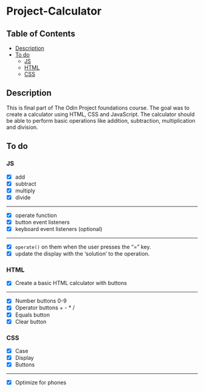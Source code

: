# Project-Calculator

## Table of Contents
* [Description](#description)
* [To do](#to-do)
    * [JS](#js)
    * [HTML](#html)
    * [CSS](#css)

## Description
This is final part of The Odin Project foundations course. The goal was to create a calculator using HTML, CSS and JavaScript. The calculator should be able to perform basic operations like addition, subtraction, multiplication and division.

## To do
### JS
- [x] add
- [x] subtract
- [x] multiply
- [x] divide
---
- [x] operate function
- [x] button event listeners
- [x] keyboard event listeners (optional)
---
- [x] `operate()` on them when the user presses the “=” key.
- [x] update the display with the ‘solution’ to the operation.

### HTML
- [x] Create a basic HTML calculator with buttons
---
- [x] Number buttons 0-9
- [x] Operator buttons + - * /
- [x] Equals button
- [x] Clear button

### CSS
- [x] Case
- [x] Display
- [x] Buttons
---
- [x] Optimize for phones